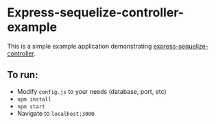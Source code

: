 # Express-sequelize-controller-example
This is a simple example application demonstrating <a href="https://www.npmjs.com/package/express-sequelize-controller">express-sequelize-controller</a>.


## To run:
- Modify `config.js` to your needs (database, port, etc)
- `npm install`
- `npm start`
- Navigate to `localhost:3000`